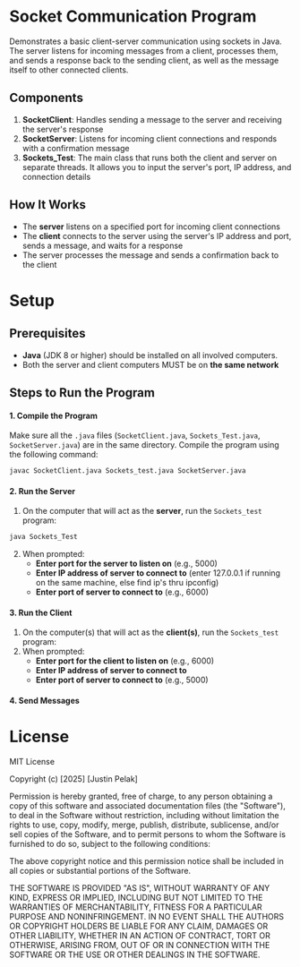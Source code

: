 # Socket Communication Program

Demonstrates a basic client-server communication using sockets in Java. The server listens for incoming messages from a client, processes them, and sends a response back to the sending client, as well as the message itself to other connected clients.

## Components
1. **SocketClient**: Handles sending a message to the server and receiving the server's response
2. **SocketServer**: Listens for incoming client connections and responds with a confirmation message
3. **Sockets_Test**: The main class that runs both the client and server on separate threads. It allows you to input the server's port, IP address, and connection details

## How It Works
- The **server** listens on a specified port for incoming client connections
- The **client** connects to the server using the server's IP address and port, sends a message, and waits for a response
- The server processes the message and sends a confirmation back to the client

# Setup
## Prerequisites
- **Java** (JDK 8 or higher) should be installed on all involved computers.
- Both the server and client computers MUST be on **the same network**

## **Steps to Run the Program**
#### 1. **Compile the Program**
Make sure all the `.java` files (`SocketClient.java`, `Sockets_Test.java`, `SocketServer.java`) are in the same directory. Compile the program using the following command:
```bash
javac SocketClient.java Sockets_test.java SocketServer.java
```
#### 2. **Run the Server**
1. On the computer that will act as the **server**, run the `Sockets_test` program:
```bash
java Sockets_Test
```
2. When prompted:
   - **Enter port for the server to listen on** (e.g., 5000)
   - **Enter IP address of server to connect to** (enter 127.0.0.1 if running on the same machine, else find ip's thru ipconfig)
   - **Enter port of server to connect to** (e.g., 6000)
#### 3. **Run the Client**
1. On the computer(s) that will act as the **client(s)**, run the `Sockets_test` program:
2. When prompted:
   - **Enter port for the client to listen on** (e.g., 6000)
   - **Enter IP address of server to connect to**
   - **Enter port of server to connect to** (e.g., 5000)
#### 4. **Send Messages**

# License
MIT License

Copyright (c) [2025] [Justin Pelak]

Permission is hereby granted, free of charge, to any person obtaining a copy
of this software and associated documentation files (the "Software"), to deal
in the Software without restriction, including without limitation the rights
to use, copy, modify, merge, publish, distribute, sublicense, and/or sell
copies of the Software, and to permit persons to whom the Software is
furnished to do so, subject to the following conditions:

The above copyright notice and this permission notice shall be included in all
copies or substantial portions of the Software.

THE SOFTWARE IS PROVIDED "AS IS", WITHOUT WARRANTY OF ANY KIND, EXPRESS OR
IMPLIED, INCLUDING BUT NOT LIMITED TO THE WARRANTIES OF MERCHANTABILITY,
FITNESS FOR A PARTICULAR PURPOSE AND NONINFRINGEMENT. IN NO EVENT SHALL THE
AUTHORS OR COPYRIGHT HOLDERS BE LIABLE FOR ANY CLAIM, DAMAGES OR OTHER
LIABILITY, WHETHER IN AN ACTION OF CONTRACT, TORT OR OTHERWISE, ARISING FROM,
OUT OF OR IN CONNECTION WITH THE SOFTWARE OR THE USE OR OTHER DEALINGS IN THE
SOFTWARE.
